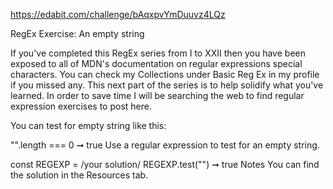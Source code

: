 https://edabit.com/challenge/bAqxpvYmDuuvz4LQz

RegEx Exercise: An empty string

If you've completed this RegEx series from I to XXII then you have been exposed to all of MDN's documentation on regular expressions special characters. You can check my Collections under Basic Reg Ex in my profile if you missed any. This next part of the series is to help solidify what you've learned. In order to save time I will be searching the web to find regular expression exercises to post here.

You can test for empty string like this:

"".length === 0 ➞ true
Use a regular expression to test for an empty string.

const REGEXP = /your solution/
REGEXP.test("") ➞ true
Notes
You can find the solution in the Resources tab.